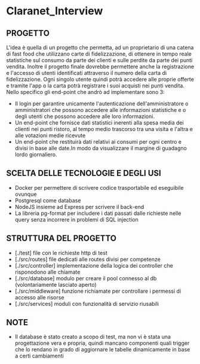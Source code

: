 # Claranet_Interview

## PROGETTO
L'idea è quella di un progetto che permetta, ad un proprietario di una catena di fast food che utilizzano carte di fidelizzazione,
di ottenere in tempo reale statistiche sul consumo da parte dei clienti e sulle perdite da parte dei punti vendita.
Inoltre il progetto finale dovrebbe permettere anche la registrazione e l'accesso di utenti identificati attraverso il numero della carta di fidelizzazione.
Ogni singolo utente quindi potrà accedere alle proprie offerte e tramite l'app o la carta potrà registrare i suoi acquisti nei punti vendita.
Nello specifico gli end-point che andrò ad implementare sono 3:
- Il login per garantire unicamente l'autenticazione dell'amministratore o amministratori che possono accedere alle informazioni statistiche e o degli utenti che possono accedere alle loro informazioni.
- Un end-point che fornisce dati statistici inerenti alla spesa media dei clienti nei punti ristoro, al tempo medio trascorso tra una visita e l'altra e alle votazioni medie ricevute
- Un end-point che restituirà dati relativi ai consumi per ogni centro e divisi in base alle date.In modo da visualizzare il margine di guadagno lordo giornaliero. 

## SCELTA DELLE TECNOLOGIE E DEGLI USI
- Docker per permettere di scrivere codice trasportabile ed eseguibile ovunque
- Postgresql come database
- NodeJS insieme ad Express per scrivere il back-end
- La libreria pg-format per includere i dati passati dalle richieste nelle query senza incorrere in problemi di SQL injection


## STRUTTURA DEL PROGETTO
- [./test] file con le richieste http di test
- [./src/routes] file dedicati alle routes divisi per competenze
- [./src/controller] implementazione della logica dei controller che risponodono alle chiamate
- [./src/database] modulo per creare il pool connesso al db (volontariamente lasciato aperto)
- [./src/middleware] funzione richiamate per controllare i permessi di accesso alle risorse
- [./src/services] moduli con funzionalità di servizio riusabili


## NOTE
- Il database è stato creato a scopo di test, ma non vi è stata una progettazione vera e propria, quindi mancano componenti quali trigger che lo rendano in grado di aggiornare le tabelle dinamicamente in base a certi cambiamenti